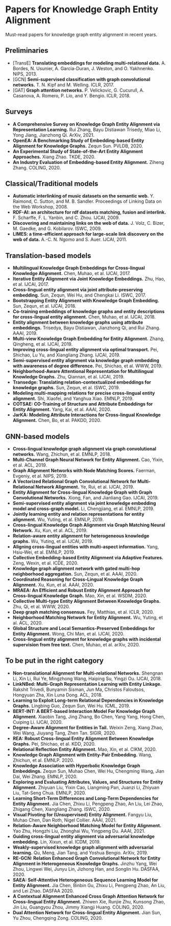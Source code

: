 # Papers for Knowledge Graph Entity Alignment
Must-read papers for knowledge graph entity alignment in recent years.

## Preliminaries

* [TransE] **Translating embeddings for modeling multi-relational data.** A. Bordes, N. Usunier, A. Garcia-Duran, J. Weston, and O. Yakhnenko. NIPS, 2013.
* [GCN] **Semi-supervised classification with graph convolutional networks.** T. N. Kipf and M. Welling. ICLR, 2017.
* [GAT] **Graph attention networks.** P. Velickovic, G. Cucurull, A. Casanova, A. Romero, P. Lio, and Y. Bengio. ICLR, 2018.

## Surveys

* **A Comprehensive Survey on Knowledge Graph Entity Alignment via Representation Learning.** Rui Zhang, Bayu Distiawan Trisedy, Miao Li, Yong Jiang, Jianzhong Qi. ArXiv, 2021.
* **OpenEA: A Benchmarking Study of Embedding-based Entity Alignment for Knowledge Graphs.** Zequn Sun. PVLDB, 2020.
* **An Experimental Study of State-of-the-Art Entity Alignment Approaches.** Xiang Zhao. TKDE, 2020.
* **An Industry Evaluation of Embedding-based Entity Alignment.** Ziheng Zhang. COLING, 2020.

## Classical/Traditional models

* **Automatic interlinking of music datasets on the semantic web.** Y. Raimond, C. Sutton, and M. B. Sandler. Proceedings of Linking Data on the Web Workshop, 2008.
* **RDF-AI: an architecture for rdf datasets matching, fusion and interlink.** F. Scharffe, F. L. Yanbin, and C. Zhou. IJCAI, 2009.
* **Discovering and maintaining links on the web of data.** J. Volz, C. Bizer, M. Gaedke, and G. Kobilarov. ISWC, 2009.
* **LIMES: a time-efficient approach for large-scale link discovery on the web of data.** A.-C. N. Ngomo and S. Auer. IJCAI, 2011.

## Translation-based models

* **Multilingual Knowledge Graph Embeddings for Cross-lingual Knowledge Alignment.** Chen, Muhao, et al. IJCAI, 2017.
* **Iterative Entity Alignment via Joint Knowledge Embeddings.** Zhu, Hao, et al. IJCAI, 2017.
* **Cross-lingual entity alignment via joint attribute-preserving embedding.** Sun, Zequn, Wei Hu, and Chengkai Li. ISWC, 2017.
* **Bootstrapping Entity Alignment with Knowledge Graph Embedding.** Sun, Zequn, et al. IJCAI, 2018.
* **Co-training embeddings of knowledge graphs and entity descriptions for cross-lingual entity alignment.** Chen, Muhao, et al. IJCAI, 2018.
* **Entity alignment between knowledge graphs using attribute embeddings.** Trisedya, Bayu Distiawan, Jianzhong Qi, and Rui Zhang. AAAI, 2019.
* **Multi-view Knowledge Graph Embedding for Entity Alignment.** Zhang, Qingheng, et al. IJCAI, 2019.
* **Improving cross-lingual entity alignment via optimal transport.** Pei, Shichao, Lu Yu, and Xiangliang Zhang. IJCAI, 2019.
* **Semi-supervised entity alignment via knowledge graph embedding with awareness of degree difference.** Pei, Shichao, et al. WWW, 2019.
* **Neighborhood-Aware Attentional Representation for Multilingual Knowledge Graphs.** Zhu, Qiannan, et al. IJCAI, 2019.
* **Transedge: Translating relation-contextualized embeddings for knowledge graphs.** Sun, Zequn, et al. ISWC, 2019.
* **Modeling multi-mapping relations for precise cross-lingual entity alignment.** Shi, Xiaofei, and Yanghua Xiao. EMNLP, 2019.
* **COTSAE: CO-Training of Structure and Attribute Embeddings for Entity Alignment.** Yang, Kai, et al. AAAI, 2020.
* **JarKA: Modeling Attribute Interactions for Cross-lingual Knowledge Alignment.** Chen, Bo, et al. PAKDD, 2020.
      
## GNN-based models

* **Cross-lingual knowledge graph alignment via graph convolutional networks.** Wang, Zhichun, et al. EMNLP, 2018.
* **Multi-Channel Graph Neural Network for Entity Alignment.** Cao, Yixin, et al. ACL, 2019.
* **Graph Alignment Networks with Node Matching Scores.** Faerman, Evgeniy, et al. NIPS, 2019.
* **A Vectorized Relational Graph Convolutional Network for Multi-Relational Network Alignment.** Ye, Rui, et al. IJCAI, 2019.
* **Entity Alignment for Cross-lingual Knowledge Graph with Graph Convolutional Networks.** Xiong, Fan, and Jianliang Gao. IJCAI, 2019.
* **Semi-supervised entity alignment via joint knowledge embedding model and cross-graph model.** Li, Chengjiang, et al. EMNLP, 2019.
* **Jointly learning entity and relation representations for entity alignment.** Wu, Yuting, et al. EMNLP, 2019.
* **Cross-lingual Knowledge Graph Alignment via Graph Matching Neural Network.** Xu, Kun, et al. ACL, 2019.
* **Relation-aware entity alignment for heterogeneous knowledge graphs.** Wu, Yuting, et al. IJCAI, 2019.
* **Aligning cross-lingual entities with multi-aspect information.** Yang, Hsiu-Wei, et al. EMNLP, 2019.
* **Collective Embedding-based Entity Alignment via Adaptive Features.** Zeng, Wexin, et al. ICDE, 2020.
* **Knowledge graph alignment network with gated multi-hop neighborhood aggregation.** Sun, Zequn, et al. AAAI, 2020.
* **Coordinated Reasoning for Cross-Lingual Knowledge Graph Alignment.** Xu, Kun, et al. AAAI, 2020.
* **MRAEA: An Efficient and Robust Entity Alignment Approach for Cross-lingual Knowledge Graph.** Mao, Xin, et al. WSDM, 2020.
* **Collective Multi-type Entity Alignment Between Knowledge Graphs.** Zhu, Qi, et al. WWW, 2020.
* **Deep graph matching consensus.** Fey, Matthias, et al. ICLR, 2020.
* **Neighborhood Matching Network for Entity Alignment.** Wu, Yuting, et al. ACL, 2020.
* **Global Structure and Local Semantics-Preserved Embeddings for Entity Alignment.** Wong, Chi Man, et al. IJCAI, 2020.
* **Cross-lingual entity alignment for knowledge graphs with incidental supervision from free text.** Chen, Muhao, et al. arXiv, 2020.

## To be put in the right category

* **Non-translational Alignment for Multi-relational Networks.** Shengnan Li, Xin Li, Rui Ye, Mingzhong Wang, Haiping Su, Yingzi Ou. IJCAI, 2018.
* **LinkNBed: Multi-Graph Representation Learning with Entity Linkage.** Rakshit Trivedi, Bunyamin Sisman, Jun Ma, Christos Faloutsos, Hongyuan Zha, Xin Luna Dong. ACL, 2018.
* **Learning to Exploit Long-term Relational Dependencies in Knowledge Graphs.** Lingbing Guo, Zequn Sun, Wei Hu. ICML, 2019.
* **BERT-INT: A BERT-based Interaction Model For Knowledge Graph Alignment.** Xiaobin Tang, Jing Zhang, Bo Chen, Yang Yang, Hong Chen, Cuiping Li. IJCAI, 2020.
* **Degree-Aware Alignment for Entities in Tail.** Weixin Zeng, Xiang Zhao, Wei Wang, Jiuyang Tang, Zhen Tan. SIGIR, 2020.
* **REA: Robust Cross-lingual Entity Alignment Between Knowledge Graphs.** Pei, Shichao, et al. KDD, 2020.
* **Relational Reflection Entity Alignment.** Mao, Xin, et al. CIKM, 2020.
* **Knowledge Graph Alignment with Entity-Pair Embedding.** Wang, Zhichun, et al. EMNLP. 2020.
* **Knowledge Association with Hyperbolic Knowledge Graph Embeddings.** Zequn Sun, Muhao Chen, Wei Hu, Chengming Wang, Jian Dai, Wei Zhang. EMNLP, 2020.
* **Exploring and Evaluating Attributes, Values, and Structures for Entity Alignment.** Zhiyuan Liu, Yixin Cao, Liangming Pan, Juanzi Li, Zhiyuan Liu, Tat-Seng Chua. EMNLP, 2020.
* **Learning Short-Term Differences and Long-Term Dependencies for Entity Alignment.** Jia Chen, Zhixu Li, Pengpeng Zhao, An Liu, Lei Zhao, Zhigang Chen, Xiangliang Zhang. ISWC, 2020.
* **Visual Pivoting for (Unsupervised) Entity Alignment.** Fangyu Liu, Muhao Chen, Dan Roth, Nigel Collier. AAAI, 2021.
* **Relation-Aware Neighborhood Matching Model for Entity Alignment.** Yao Zhu, Hongzhi Liu, Zhonghai Wu, Yingpeng Du. AAAI, 2021.
* **Guiding cross-lingual entity alignment via adversarial knowledge embedding.** Lin, Xixun, et al. ICDM, 2019.
* **Weakly-supervised knowledge graph alignment with adversarial learning.** Qu, Meng, Jian Tang, and Yoshua Bengio. ArXiv, 2019.
* **RE-GCN: Relation Enhanced Graph Convolutional Network for Entity Alignment in Heterogeneous Knowledge Graphs.** Jinzhu Yang, Wei Zhou, Lingwei Wei, Junyu Lin, Jizhong Han, and Songlin Hu. DASFAA, 2020.
* **SAEA: Self-Attentive Heterogeneous Sequence Learning Model for Entity Alignment.** Jia Chen, Binbin Gu, Zhixu Li, Pengpeng Zhao, An Liu, and Lei Zhao. DASFAA 2020.
* **A Contextual Alignment Enhanced Cross Graph Attention Network for Cross-lingual Entity Alignment.** Zhiwen Xie, Runjie Zhu, Kunsong Zhao, Jin Liu, Guangyou Zhou, Jimmy Xiangji Huang. COLING, 2020.
* **Dual Attention Network for Cross-lingual Entity Alignment.** Jian Sun, Yu Zhou, Chengqing Zong. COLING, 2020.
